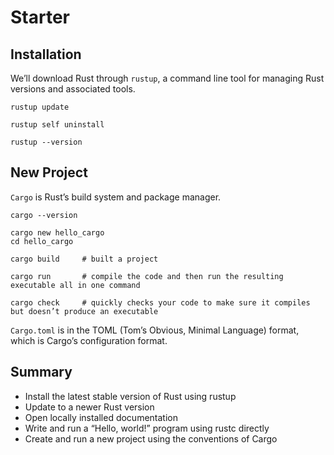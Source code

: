# Starter

## Installation

We’ll download Rust through `rustup`, a command line tool for managing Rust versions and associated tools.

```shell
rustup update

rustup self uninstall

rustup --version
```

## New Project

`Cargo` is Rust’s build system and package manager. 

```shell
cargo --version

cargo new hello_cargo
cd hello_cargo

cargo build     # built a project

cargo run       # compile the code and then run the resulting executable all in one command

cargo check     # quickly checks your code to make sure it compiles but doesn’t produce an executable
```

`Cargo.toml` is in the TOML (Tom’s Obvious, Minimal Language) format, which is Cargo’s configuration format.

## Summary

- Install the latest stable version of Rust using rustup
- Update to a newer Rust version
- Open locally installed documentation
- Write and run a “Hello, world!” program using rustc directly
- Create and run a new project using the conventions of Cargo